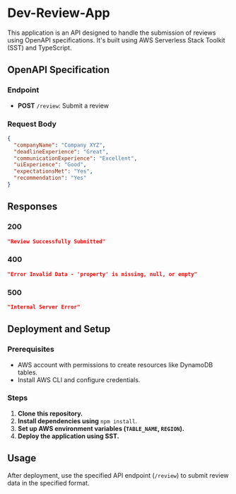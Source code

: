 # Dev-Review-App

This application is an API designed to handle the submission of reviews using OpenAPI specifications. It's built using AWS Serverless Stack Toolkit (SST) and TypeScript.

## OpenAPI Specification

### Endpoint
- **POST** `/review`: Submit a review

### Request Body
```json
{
  "companyName": "Company XYZ",
  "deadlineExperience": "Great",
  "communicationExperience": "Excellent",
  "uiExperience": "Good",
  "expectationsMet": "Yes",
  "recommendation": "Yes"
}
```

## Responses

### 200
```json
"Review Successfully Submitted"
```

### 400
```json
"Error Invalid Data - 'property' is missing, null, or empty"
```

### 500
```json
"Internal Server Error"
```

## Deployment and Setup

### Prerequisites
- AWS account with permissions to create resources like DynamoDB tables.
- Install AWS CLI and configure credentials.

### Steps
1. **Clone this repository.**
2. **Install dependencies using** `npm install`.
3. **Set up AWS environment variables (`TABLE_NAME`, `REGION`).**
4. **Deploy the application using SST.**

## Usage
After deployment, use the specified API endpoint (`/review`) to submit review data in the specified format.

